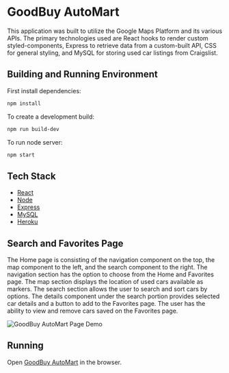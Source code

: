 # GoodBuy AutoMart

This application was built to utilize the Google Maps Platform and its various APIs. The primary technologies used are React hooks to render custom styled-components, Express to retrieve data from a custom-built API, CSS for general styling, and MySQL for storing used car listings from Craigslist.

## Building and Running Environment

First install dependencies:

```sh
npm install
```

To create a development build:

```sh
npm run build-dev
```

To run node server:

```sh
npm start
```

## Tech Stack
* [React](https://reactjs.org)
* [Node](https://nodejs.org/en)
* [Express](http://expressjs.com)
* [MySQL](https://www.mysql.com)
* [Heroku](https://www.heroku.com)

## Search and Favorites Page
The Home page is consisting of the navigation component on the top, the map component to the left, and the search component to the right. The navigation section has the option to choose from the Home and Favorites page. The map section displays the location of used cars available as markers. The search section allows the user to search and sort cars by options. The details component under the search portion provides selected car details and a button to add to the Favorites page. The user has the ability to view and remove cars saved on the Favorites page.

![GoodBuy AutoMart Page Demo](readme_assets/main.gif)

## Running

Open [GoodBuy AutoMart](https://goodbuy-automart.herokuapp.com) in the browser.